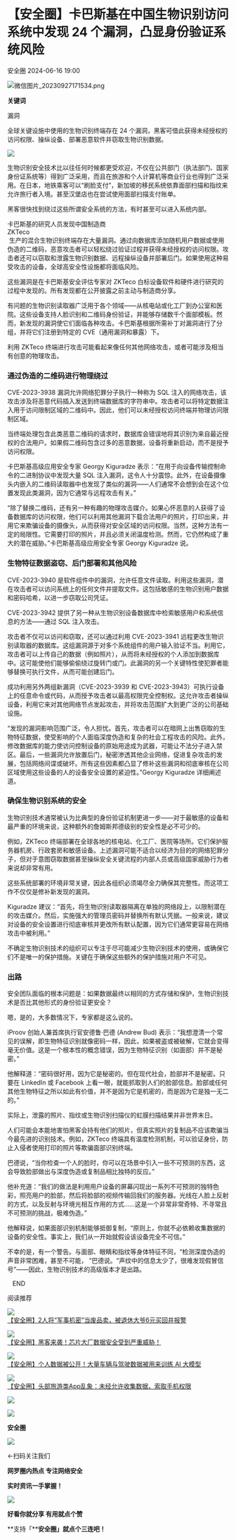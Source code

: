 #  【安全圈】卡巴斯基在中国生物识别访问系统中发现 24 个漏洞，凸显身份验证系统风险   
 安全圈   2024-06-16 19:00  
  
![](https://mmbiz.qpic.cn/sz_mmbiz_png/aBHpjnrGylgOvEXHviaXu1fO2nLov9bZ055v7s8F6w1DD1I0bx2h3zaOx0Mibd5CngBwwj2nTeEbupw7xpBsx27Q/640?wx_fmt=png&from=appmsg "微信图片_20230927171534.png")  
  
  
**关键词**  
  
  
  
漏洞  
  
  
全球关键设施中使用的生物识别终端存在 24 个漏洞，黑客可借此获得未经授权的访问权限、操纵设备、部署恶意软件并窃取生物识别数据。  
  
![](https://mmbiz.qpic.cn/mmbiz_jpg/AnRWZJZfVaEzU03vTkiaRRLTKic2YQGlpibc3fs36Cickuibia9ltFMGBVXZaRmDoMAlR00YZLZm2kWVhmuesibY91dpA/640?wx_fmt=jpeg&from=appmsg&wxfrom=13&tp=wxpic "")  
  
  
生物识别安全技术比以往任何时候都更受欢迎，不仅在公共部门（执法部门、国家身份证系统等）得到广泛采用，而且在旅游和个人计算机等商业行业也得到广泛采用。在日本，地铁乘客可以“刷脸支付”，新加坡的移民系统依靠面部扫描和指纹来允许旅行者入境。甚至汉堡店也在尝试使用面部扫描支付账单。  
  
  
黑客很快找到绕过这些所谓安全系统的方法，有时甚至可以进入系统内部。  
  
  
卡巴斯基的研究人员发现中国制造商   
ZKTeco  
 生产的混合生物识别终端存在大量漏洞。通过向数据库添加随机用户数据或使用伪造的二维码，恶意攻击者可以轻松绕过验证过程并获得未经授权的访问权限。攻击者还可以窃取和泄露生物识别数据、远程操纵设备并部署后门。如果使用这种易受攻击的设备，全球高安全性设施都将面临风险。  
  
  
  
这些漏洞是在卡巴斯基安全评估专家对 ZKTeco 白标设备软件和硬件进行研究的过程中发现的。所有发现都在公开披露之前主动与制造商分享。  
  
  
有问题的生物识别读取器广泛用于各个领域——从核电站或化工厂到办公室和医院。这些设备支持人脸识别和二维码身份验证，并能够存储数千个面部模板。然而，新发现的漏洞使它们面临各种攻击。卡巴斯基根据所需补丁对漏洞进行了分组，并将它们注册到特定的 CVE（通用漏洞和暴露）下。  
  
  
利用 ZKTeco 终端进行攻击可能看起来像任何其他网络攻击，或者可能涉及相当有创意的物理攻击。  
  
### 通过伪造的二维码进行物理绕过  
  
  
CVE-2023-3938 漏洞允许网络犯罪分子执行一种称为 SQL 注入的网络攻击，该攻击涉及将恶意代码插入发送到终端数据库的字符串中。攻击者可以将特定数据注入用于访问限制区域的二维码中。因此，他们可以未经授权访问终端并物理访问限制区域。  
  
  
当终端处理包含此类恶意二维码的请求时，数据库会错误地将其识别为来自最近授权的合法用户。如果假二维码包含过多的恶意数据，设备将重新启动，而不是授予访问权限。  
  
  
卡巴斯基高级应用安全专家 Georgy Kiguradze 表示：“在用于向设备传输控制命令的二进制协议中发现大量 SQL 注入漏洞，这令人十分震惊。此外，在设备摄像头内嵌入的二维码读取器中也发现了类似的漏洞——人们通常不会想到会在这个位置发现此类漏洞，因为它通常与远程攻击有关。”  
  
  
“除了替换二维码，还有另一种有趣的物理攻击媒介。如果心怀恶意的人获得了设备数据库的访问权限，他们可以利用其他漏洞下载合法用户的照片，打印出来，并用它来欺骗设备的摄像头，从而获得对安全区域的访问权限。当然，这种方法有一定的局限性。它需要打印的照片，并且必须关闭温度检测。然而，它仍然构成了重大的潜在威胁。”卡巴斯基高级应用安全专家 Georgy Kiguradze 说。  
  
### 生物特征数据盗窃、后门部署和其他风险  
  
  
CVE-2023-3940 是软件组件中的漏洞，允许任意文件读取。利用这些漏洞，潜在攻击者可以访问系统上的任何文件并提取文件。这包括敏感的生物识别用户数据和密码哈希，以进一步窃取公司凭证。  
  
  
CVE-2023-3942 提供了另一种从生物识别设备数据库中检索敏感用户和系统信息的方法——通过 SQL 注入攻击。  
  
  
攻击者不仅可以访问和窃取，还可以通过利用 CVE-2023-3941 远程更改生物识别读取器的数据库。这组漏洞源于对多个系统组件的用户输入验证不当。利用它，攻击者可以上传自己的数据（例如照片），从而将未经授权的个人添加到数据库中。这可能使他们能够偷偷绕过旋转门或门。此漏洞的另一个关键特性使犯罪者能够替换可执行文件，从而可能创建后门。  
  
  
成功利用另外两组新漏洞（CVE-2023-3939 和 CVE-2023-3943）可执行设备上的任意命令或代码，从而授予攻击者以最高权限完全控制权。这允许攻击者操纵设备，利用它来对其他网络节点发起攻击，并将攻击范围扩大到更广泛的公司基础设施。  
  
  
“发现的漏洞影响范围广泛，令人担忧。首先，攻击者可以在暗网上出售窃取的生物特征数据，使受影响的个人面临深度伪造和复杂的社会工程攻击的风险。此外，修改数据库的能力使访问控制设备的原始用途成为武器，可能让不法分子进入禁区。最后，一些漏洞允许放置后门，秘密渗透其他企业网络，促进复杂攻击的发展，包括网络间谍或破坏。所有这些因素都凸显了修补这些漏洞和彻底审核在公司区域使用这些设备的人的设备安全设置的紧迫性。”Georgy Kiguradze 详细阐述道。  
  
### 确保生物识别系统的安全  
  
  
生物识别技术通常被认为比典型的身份验证机制更进一步——对于最敏感的设备和最严重的环境来说，这种额外的詹姆斯邦德级别的安全性是必不可少的。  
  
  
例如，ZKTeco 终端部署在全球各地的核电站、化工厂、医院等场所。它们保护服务器机房、行政套房和敏感设备。上述漏洞可能不适合以经济为目的的网络犯罪分子，但对于意图窃取数据甚至操纵安全关键流程的内部人员或高级国家威胁行为者来说却非常有用。  
  
  
这些系统部署的环境非常关键，因此各组织必须竭尽全力确保其完整性。而这项工作不仅仅是修补新发现的漏洞。  
  
  
Kiguradze 建议：“首先，将生物识别读取器隔离在单独的网络段上，以限制潜在的攻击媒介。然后，实施强大的管理员密码并替换所有默认凭据。一般来说，建议对设备的安全设置进行彻底审核并更改所有默认配置，因为它们通常更容易在网络攻击中被利用。”  
  
  
不确定生物识别技术的组织可以专注于尽可能减少生物识别技术的使用，或确保它们不是唯一的保护措施。关键在于确保这些额外的保护措施对用户不可见。  
  
### 出路  
  
  
安全团队面临的根本问题是：如果数据最终以相同的方式存储和保护，生物识别技术是否比其他形式的身份验证更安全？  
  
  
嗯，是的，大多数情况下，专家都是这么说的。  
  
  
iProov 创始人兼首席执行官安德鲁·巴德 (Andrew Bud) 表示：“我想澄清一个常见的误解，即生物特征识别就像密码一样，因此，如果被盗或被破解，它就会变得毫无价值。这是一个根本性的概念错误，因为生物特征识别（如面部）并不是秘密。”  
  
  
他解释道：“密码很好用，因为它是秘密的。但在现代社会，脸部并不是秘密。只要在 LinkedIn 或 Facebook 上看一眼，就能抓取到人们的脸部信息。脸部或任何其他生物特征之所以如此有价值，并不是因为它是机密的，而是因为它是独一无二的。”  
  
  
实际上，泄露的照片、指纹或生物识别扫描仪的虹膜扫描结果并非世界末日。  
  
  
人们可能会本能地害怕黑客会持有他们的照片，但真实照片的复制品不应该欺骗当今最先进的识别技术。例如，ZKTeco 终端具有温度检测机制，可以验证身份，防止入侵者使用打印的照片等欺骗面部识别终端。  
  
  
巴德说，“当你检查一个人的脸时，你可以在场景中引入一些不可预测的东西，这会导致脸部做出与深度伪造或复制品相比独特的反应。”  
  
  
他补充道：“我们的做法是利用用户设备的屏幕闪现出一系列不可预测的独特色彩，照亮用户的脸部，然后将脸部的视频传输回我们的服务器。光线在人脸上反射的方式，以及反射与环境光相互作用的方式……这是一个非常非常奇特、不寻常且不可预测的挑战，极难伪造。”  
  
  
他解释说，如果面部识别机制能够抵御复制，“原则上，你就不必依赖收集数据的设备的安全性。事实上，我们从一开始就假设该设备完全不可信。”  
  
  
不幸的是，有一个警告。与面部、眼睛和指纹等身体特征不同，“检测深度伪造的声音非常困难，甚至不可能， ”巴德说。“声纹中的信息太少了，很难发现假冒信号”——因此，生物识别技术的高级版本才是出路。  
  
  
   END    
  
  
阅读推荐  
  
  
![](https://mmbiz.qpic.cn/mmbiz_jpg/aBHpjnrGyliaQLWJdVFiaBUgMBLd3sAJ6xIcaQXDP8msgwoRcSv8jsGDd514EXUoWJj690jFyjwFBJeymXy7ibA0Q/640?wx_fmt=jpeg "")  
[【安全圈】2人将“军事机密”当废品卖，被退休大爷6元买回并报警](http://mp.weixin.qq.com/s?__biz=MzIzMzE4NDU1OQ==&mid=2652061621&idx=1&sn=eb6cb741bf7cd4aead74529c5d4b1cec&chksm=f36e13f5c4199ae381a3b6049c7ae2c5f1549d3c740e5dda7acbe2aa007296530a8cd07d20e2&scene=21#wechat_redirect)  
  
  
  
![](https://mmbiz.qpic.cn/sz_mmbiz_jpg/aBHpjnrGylh8iaJWTCxs2PKia8BcyZ48RWpm1rVBaTc6WuaFm2VzcjpFLwdmcLiaMzcXrULfpdVVxwgibuib3eebz5A/640?wx_fmt=jpeg "")  
[【安全圈】黑客来袭！芯片大厂数据安全受到严重威胁！](http://mp.weixin.qq.com/s?__biz=MzIzMzE4NDU1OQ==&mid=2652061621&idx=2&sn=2dbbfc51b9f9dd35568a91435e010546&chksm=f36e13f5c4199ae3038afc2cf3df23c9fa404e65023430d44f8c3f4dba2a477cf8394e44b2be&scene=21#wechat_redirect)  
  
  
  
![](https://mmbiz.qpic.cn/sz_mmbiz_jpg/aBHpjnrGylh8iaJWTCxs2PKia8BcyZ48RWd3KSBnwGFseAp7CU9KM8QVoIUhm5IoTmUDu6PSsT5UssAvdib3TXR7Q/640?wx_fmt=jpeg "")  
[【安全圈】个人数据被公开！大量车辆与驾驶数据被用来训练 AI 大模型](http://mp.weixin.qq.com/s?__biz=MzIzMzE4NDU1OQ==&mid=2652061621&idx=3&sn=47ff29ad33d32dcd0d5c5046298abb47&chksm=f36e13f5c4199ae39d33f6ea4e314049028632a8ebd1aef58f4d42ac487afba209b6ec854bba&scene=21#wechat_redirect)  
  
  
  
![](https://mmbiz.qpic.cn/sz_mmbiz_jpg/aBHpjnrGylh8iaJWTCxs2PKia8BcyZ48RWpd4QbfYC6EzbGS8cXYLEIMdaicGOmgPUY5RwTbrTFicJmsRNW1sTDPHA/640?wx_fmt=jpeg "")  
[【安全圈】头部旅游类App乱象：未经允许收集数据，索取手机权限](http://mp.weixin.qq.com/s?__biz=MzIzMzE4NDU1OQ==&mid=2652061621&idx=4&sn=fa58fef3866244c2300df9ede012a928&chksm=f36e13f5c4199ae35935c7da750eb4d2a1c2e36013451c2dd065212b0e44508fc84db4c88b45&scene=21#wechat_redirect)  
  
  
  
  
  
  
![](https://mmbiz.qpic.cn/mmbiz_gif/aBHpjnrGylgeVsVlL5y1RPJfUdozNyCEft6M27yliapIdNjlcdMaZ4UR4XxnQprGlCg8NH2Hz5Oib5aPIOiaqUicDQ/640?wx_fmt=gif "")  
  
  
  
![](https://mmbiz.qpic.cn/mmbiz_png/aBHpjnrGylgeVsVlL5y1RPJfUdozNyCEDQIyPYpjfp0XDaaKjeaU6YdFae1iagIvFmFb4djeiahnUy2jBnxkMbaw/640?wx_fmt=png "")  
  
**安全圈**  
  
![](https://mmbiz.qpic.cn/mmbiz_gif/aBHpjnrGylgeVsVlL5y1RPJfUdozNyCEft6M27yliapIdNjlcdMaZ4UR4XxnQprGlCg8NH2Hz5Oib5aPIOiaqUicDQ/640?wx_fmt=gif "")  
  
  
←扫码关注我们  
  
**网罗圈内热点 专注网络安全**  
  
**实时资讯一手掌握！**  
  
  
![](https://mmbiz.qpic.cn/mmbiz_gif/aBHpjnrGylgeVsVlL5y1RPJfUdozNyCE3vpzhuku5s1qibibQjHnY68iciaIGB4zYw1Zbl05GQ3H4hadeLdBpQ9wEA/640?wx_fmt=gif "")  
  
**好看你就分享 有用就点个赞**  
  
**支持「****安全圈」就点个三连吧！**  
  

